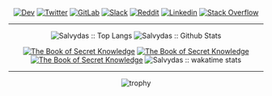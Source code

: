 <div align=center>
  
[![Dev](https://img.shields.io/badge/-DEV-222222?style=flat-square&logo=dev.to&logoColor=white&link=https://dev.to/sso/)](https://dev.to/sso/)
[![Twitter](https://img.shields.io/badge/-Twitter-222222?style=flat-square&logo=twitter&logoColor=white&link=https://twitter.com/digital_wizz/)](https://twitter.com/digital_wizz/)
[![GitLab](https://img.shields.io/badge/-GitLab-222222?style=flat-square&logo=GitLab&logoColor=white&link=https://gitlab.com/ss-o/)](https://gitlab.com/ss-o/)
[![Slack](https://img.shields.io/badge/-Slack-222222?style=flat-square&logo=Slack&logoColor=white&link=https://digital-teams.slack.com/)](https://digital-teams.slack.com/)
[![Reddit](https://img.shields.io/badge/-Reddit-222222?style=flat-square&logo=Reddit&logoColor=white&link=https://https://www.reddit.com/user/ss-o/)](https://www.reddit.com/user/ss-o/)
[![Linkedin](https://img.shields.io/badge/-LinkedIn-222222?style=flat-square&logo=Linkedin&logoColor=white&link=https://www.linkedin.com/in/digital-clouds/)](https://www.linkedin.com/in/digital-clouds/)
[![Stack Overflow](https://img.shields.io/badge/-Stack%20Overflow-222222?style=flat-square&logo=stack-overflow&logoColor=white&link=https://stackoverflow.com/users/13893752/salvydas-lukosius)](https://stackoverflow.com/users/13893752/salvydas-lukosius)

</div>

---

<!--START_SECTION:waka-->
<!--END_SECTION:waka-->

<div align=center>

![Salvydas :: Top Langs](https://github-readme-stats.vercel.app/api/top-langs/?username=ss-o&langs_count=8&card_width=350&theme=blue-green&layout=compact)
![Salvydas :: Github Stats](https://github-readme-stats.vercel.app/api?username=ss-o&theme=blue-green&layout=compact)

[![The Book of Secret Knowledge](https://github-readme-stats.vercel.app/api/pin/?username=ss-o&repo=the-book-of-secret-knowledge&theme=blue-green)](https://github.com/ss-o/the-book-of-secret-knowledge)
[![The Book of Secret Knowledge](https://github-readme-stats.vercel.app/api/pin/?username=digital-clouds&repo=awesome-machine-learning&theme=blue-green)](https://github.com/digital-clouds/awesome-machine-learning)
[![The Book of Secret Knowledge](https://github-readme-stats.vercel.app/api/pin/?username=security-io&repo=shodan-eye&theme=blue-green)](https://github.com/security-io/shodan-eye)
![Salvydas :: wakatime stats](https://github-readme-stats.vercel.app/api/wakatime?username=sall&theme=blue-green)
  
  ---

![trophy](https://github-profile-trophy.vercel.app/?username=ss-o&theme=darkhub)

</div>
